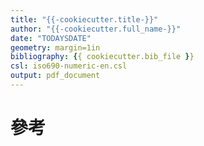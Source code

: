 ```yaml
---
title: "{{-cookiecutter.title-}}"
author: "{{-cookiecutter.full_name-}}"
date: "TODAYSDATE"
geometry: margin=1in
bibliography: {{ cookiecutter.bib_file }}
csl: iso690-numeric-en.csl
output: pdf_document
---
```

<!-- Reference articles like this: [@article1], [@article2] where the tag name matches your article in {{ cookiecutter.bib_file }} -->

# 參考